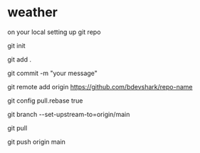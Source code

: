 # weather

on your local setting up git repo

git init

git add .

git commit -m "your message"

git remote add origin https://github.com/bdevshark/repo-name

git config pull.rebase true

git branch --set-upstream-to=origin/main

git pull

git push origin main
